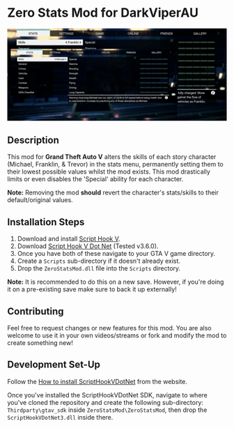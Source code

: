 # Zero Stats Mod for DarkViperAU

![Mod Preview](https://github.com/Jaydawg8888/ZeroStatsMod/blob/main/ModPreview.png?raw=true)

## Description

This mod for **Grand Theft Auto V** alters the skills of each story character (Michael, Franklin, & Trevor) in the stats menu, permanently setting them to their lowest possible values whilst the mod exists. This mod drastically limits or even disables the 'Special' ability for each character.

**Note:**
Removing the mod **should** revert the character's stats/skills to their default/original values.

## Installation Steps

1. Download and install [Script Hook V](http://www.dev-c.com/gtav/scripthookv/).
2. Download [Script Hook V Dot Net](https://github.com/scripthookvdotnet/scripthookvdotnet/releases) (Tested v3.6.0).
3. Once you have both of these navigate to your GTA V game directory.
4. Create a `Scripts` sub-directory if it doesn't already exist.
5. Drop the `ZeroStatsMod.dll` file into the `Scripts` directory.

**Note:** It is recommended to do this on a new save. However, if you're doing it on a pre-existing save make sure to back it up externally!

## Contributing

Feel free to request changes or new features for this mod. You are also welcome to use it in your own videos/streams or fork and modify the mod to create something new!

## Development Set-Up

Follow the [How to install ScriptHookVDotNet](https://nitanmarcel.github.io/scripthookvdotnet/index.html) from the website.

Once you've installed the ScriptHookVDotNet SDK, navigate to where you've cloned the repository and create the following sub-directory: `Thirdparty\gtav_sdk` inside `ZeroStatsMod\ZeroStatsMod`, then drop the `ScriptHookVDotNet3.dll` inside there.
